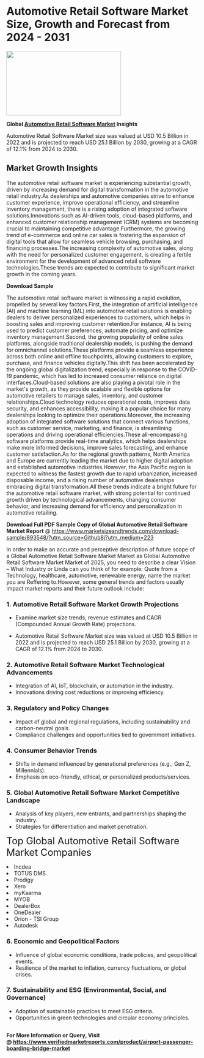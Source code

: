 <H1>Automotive Retail Software Market Size, Growth and Forecast from 2024 - 2031</H1><img class="aligncenter size-medium wp-image-584254" src="https://thirdeyenews.in/wp-content/uploads/2024/09/Global-Market-Research-300x168.jpeg" alt="" width="300" height="168" /><p><strong>Global&nbsp;<a href="https://www.marketsizeandtrends.com/download-sample/893548/?utm_source=Github8j?utm_medium=223">Automotive Retail Software Market</a> Insights</strong></p><p>Automotive Retail Software Market size was valued at USD 10.5 Billion in 2022 and is projected to reach USD 25.1 Billion by 2030, growing at a CAGR of 12.1% from 2024 to 2030.</p><p><h2>Market Growth Insights</h2> <p>The automotive retail software market is experiencing substantial growth, driven by increasing demand for digital transformation in the automotive retail industry.As dealerships and automotive companies strive to enhance customer experience, improve operational efficiency, and streamline inventory management, there is a rising adoption of integrated software solutions.Innovations such as AI-driven tools, cloud-based platforms, and enhanced customer relationship management (CRM) systems are becoming crucial to maintaining competitive advantage.Furthermore, the growing trend of e-commerce and online car sales is fostering the expansion of digital tools that allow for seamless vehicle browsing, purchasing, and financing processes.The increasing complexity of automotive sales, along with the need for personalized customer engagement, is creating a fertile environment for the development of advanced retail software technologies.These trends are expected to contribute to significant market growth in the coming years.</p> <p><strong>Download Sample</strong></p> <p>The automotive retail software market is witnessing a rapid evolution, propelled by several key factors.First, the integration of artificial intelligence (AI) and machine learning (ML) into automotive retail solutions is enabling dealers to deliver personalized experiences to customers, which helps in boosting sales and improving customer retention.For instance, AI is being used to predict customer preferences, automate pricing, and optimize inventory management.Second, the growing popularity of online sales platforms, alongside traditional dealership models, is pushing the demand for omnichannel solutions.These platforms provide a seamless experience across both online and offline touchpoints, allowing customers to explore, purchase, and finance vehicles digitally.This shift has been accelerated by the ongoing global digitalization trend, especially in response to the COVID-19 pandemic, which has led to increased consumer reliance on digital interfaces.Cloud-based solutions are also playing a pivotal role in the market's growth, as they provide scalable and flexible options for automotive retailers to manage sales, inventory, and customer relationships.Cloud technology reduces operational costs, improves data security, and enhances accessibility, making it a popular choice for many dealerships looking to optimize their operations.Moreover, the increasing adoption of integrated software solutions that connect various functions, such as customer service, marketing, and finance, is streamlining operations and driving operational efficiencies.These all-encompassing software platforms provide real-time analytics, which helps dealerships make more informed decisions, improve sales forecasting, and enhance customer satisfaction.As for the regional growth patterns, North America and Europe are currently leading the market due to higher digital adoption and established automotive industries.However, the Asia Pacific region is expected to witness the fastest growth due to rapid urbanization, increased disposable income, and a rising number of automotive dealerships embracing digital transformation.All these trends indicate a bright future for the automotive retail software market, with strong potential for continued growth driven by technological advancements, changing consumer behavior, and increasing demand for efficiency and personalization in automotive retailing.</p> <p><span class=""><strong>Download Full PDF Sample Copy of Global Automotive Retail Software Market Report</strong> @ <a href="https://www.marketsizeandtrends.com/download-sample/893548/?utm_source=Github8j?utm_medium=223" target="_blank">https://www.marketsizeandtrends.com/download-sample/893548/?utm_source=Github8j?utm_medium=223</a></span></p><p>In order to make an accurate and perceptive description of future scope of a Global&nbsp;Automotive Retail Software Market Market as Global&nbsp;Automotive Retail Software Market Market of 2025, you need to describe a clear Vision &ndash; What Industry or Linda can you think of for example: Quote from a Technology, healthcare, automotive, renewable energy, name the market you are Reffering to.However, some general trends and factors usually impact market reports and their future outlook include:</p><h3>1.&nbsp;<strong>Automotive Retail Software Market Growth Projections</strong></h3><ul><li>Examine market size trends, revenue estimates and CAGR (Compounded Annual Growth Rate) projections.</li><li><p>Automotive Retail Software Market size was valued at USD 10.5 Billion in 2022 and is projected to reach USD 25.1 Billion by 2030, growing at a CAGR of 12.1% from 2024 to 2030.</p></li></ul><h3>2.&nbsp;<strong>Automotive Retail Software Market Technological Advancements</strong></h3><ul><li>Integration of AI, IoT, blockchain, or automation in the industry.</li><li>Innovations driving cost reductions or improving efficiency.</li></ul><h3>3.&nbsp;<strong>Regulatory and Policy Changes</strong></h3><ul><li>Impact of global and regional regulations, including sustainability and carbon-neutral goals.</li><li>Compliance challenges and opportunities tied to government initiatives.</li></ul><h3>4.&nbsp;<strong>Consumer Behavior Trends</strong></h3><ul><li>Shifts in demand influenced by generational preferences (e.g., Gen Z, Millennials).</li><li>Emphasis on eco-friendly, ethical, or personalized products/services.</li></ul><h3>5.&nbsp;<strong>Global Automotive Retail Software Market Competitive Landscape</strong></h3><ul><li>Analysis of key players, new entrants, and partnerships shaping the industry.</li><li>Strategies for differentiation and market penetration.</li></ul><p data-pm-slice="1 1 []"><span style="color: inherit; font-family: inherit; font-size: 25px;">Top Global Automotive Retail Software Market Companies</span></p><div class="" data-test-id=""><p><li>Incdea</li><li> TOTUS DMS</li><li> Prodigy</li><li> Xero</li><li> myKaarma</li><li> MYOB</li><li> DealerBox</li><li> OneDealer</li><li> Orion - TSI Group</li><li> Autodesk</li></p></div><h3>6.&nbsp;<strong>Economic and Geopolitical Factors</strong></h3><ul><li>Influence of global economic conditions, trade policies, and geopolitical events.</li><li>Resilience of the market to inflation, currency fluctuations, or global crises.</li></ul><h3>7.&nbsp;<strong>Sustainability and ESG (Environmental, Social, and Governance)</strong></h3><ul><li>Adoption of sustainable practices to meet ESG criteria.</li><li>Opportunities in green technologies and circular economy principles.</li></ul><h2><strong style="font-size: 14px;">For More Information or Query, Visit @&nbsp;</strong><a style="background-color: #ffffff; font-size: 14px;" href="https://www.marketsizeandtrends.com/report/automotive-retail-software-market-/" target="_blank">https://www.verifiedmarketreports.com/product/airport-passenger-boarding-bridge-market</a></h2>